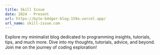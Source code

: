 ```yaml
---
title: Skill Issue
date: 2024 - Present
url: https://byte-b4dger-blog-159a.vercel.app/
url_name: skill-issue.com
---
```


Explore my minimalist blog dedicated to programming insights, tutorials, tips, and much more. Dive into my thoughts, tutorials, advice, and beyond. Join me on the journey of coding exploration!
